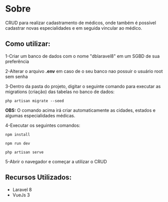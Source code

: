 # Sobre

<p>CRUD para realizar cadastramento de médicos, onde também é possível cadastrar novas especialidades e em seguida vincular ao médico.</p>

## Como utilizar:

<p>1-Criar um banco de dados com o nome "dblaravel8" em um SGBD de sua preferência</p>
<p>2-Alterar o arquivo <b>.env</b> em caso de o seu banco nao possuir o usuário root sem senha</p>
<p>3-Dentro da pasta do projeto, digitar o seguinte comando para executar as migrations (criação) das tabelas no banco de dados:</p>
<p><code>php artisan migrate --seed</code></p>
<p><strong>OBS:</strong> O comando acima irá criar automaticamente as cidades, estados e algumas especialidades médicas.</p>

<p>4-Executar os seguintes comandos:</p>
<p><code>npm install</code></p>
<p><code>npm run dev</code></p>
<p><code>php artisan serve</code></p>

<p>5-Abrir o navegador e começar a utilizar o CRUD</p>

## Recursos Utilizados:

<ul>
    <li>Laravel 8</li>
    <li>VueJs 3</li>
</ul>
